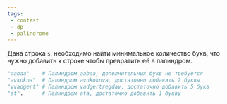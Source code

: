 ```yaml
---
tags:
 - contest
 - dp
 - palindrome
---
```


Дана строка `s`, необходимо найти минимальное количество букв, что нужно добавить к строке чтобы превратить её в палиндром.

```Python
"aabaa"    # Палиндром aabaa, дополнительных букв не требуется
"avkokna"  # Палиндром avnkoknva, достаточно добавить 2 буквы 
"vvadgert" # Палиндром vadgertregdav, достаточно добавить 5 букв
"at".      # Палиндром ata, достаточно добавить 1 букву
```

